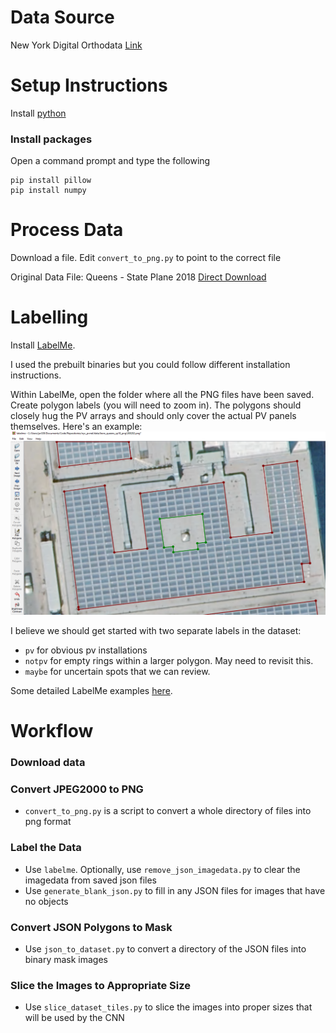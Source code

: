 # Data Source

New York Digital Orthodata
[Link](https://gis.ny.gov/gateway/mg/)

# Setup Instructions
Install [python](https://www.python.org)

### Install packages
Open a command prompt and type the following
```
pip install pillow
pip install numpy
```

# Process Data
Download a file. Edit `convert_to_png.py` to point to the correct file

Original Data File: Queens - State Plane 2018
[Direct Download](https://gis.ny.gov/gateway/mg/2018/new_york_city/)

# Labelling
Install [LabelMe](https://github.com/wkentaro/labelme).

I used the prebuilt binaries but you could follow different installation
instructions.

Within LabelMe, open the folder where all the PNG files have been saved. 
Create polygon labels (you will need to zoom in). The polygons should closely
hug the PV arrays and should only cover the actual PV panels themselves. Here's 
an example:
![Sample Image](example_label.png "Rooftop")

I believe we should get started with two separate labels in the dataset:
- `pv` for obvious pv installations
- `notpv` for empty rings within a larger polygon. May need to revisit this.
- `maybe` for uncertain spots that we can review.

Some detailed LabelMe examples [here](https://datagen.tech/guides/image-annotation/labelme/).

# Workflow
### Download data
### Convert JPEG2000 to PNG
- `convert_to_png.py` is a script to convert a whole directory of files into png format
### Label the Data
- Use `labelme`. Optionally, use `remove_json_imagedata.py` to clear the imagedata from saved json files
- Use `generate_blank_json.py` to fill in any JSON files for images that have no objects
### Convert JSON Polygons to Mask
- Use `json_to_dataset.py` to convert a directory of the JSON files into binary mask images
### Slice the Images to Appropriate Size
- Use `slice_dataset_tiles.py` to slice the images into proper sizes that will be used by the CNN


